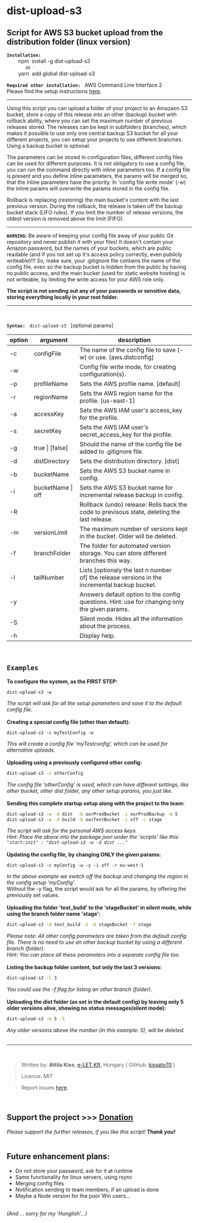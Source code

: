 # dist-upload-s3

## Script for AWS S3 bucket upload from the distribution folder (linux version)   

**`Installation:`**   
&nbsp;&nbsp;&nbsp;&nbsp;&nbsp;&nbsp;&nbsp;  npm &nbsp;install -g dist-upload-s3  
&nbsp;&nbsp;&nbsp;&nbsp;&nbsp;&nbsp;&nbsp; &nbsp;&nbsp;&nbsp;&nbsp;&nbsp;or  
&nbsp;&nbsp;&nbsp;&nbsp;&nbsp;&nbsp;&nbsp;  yarn &nbsp;add global dist-upload-s3

**`Required other installation:`**  &nbsp; AWS Command Line Interface  2  
Please find the setup instructions [here](https://docs.aws.amazon.com/cli/latest/userguide/install-cliv2.html).
___
Using this script you can upload a folder of your project to an Amazaon S3 bucket, store a copy of this release into an other (backup) bucket with rollback ability, where you can set the maximum number of previous releases stored. The releases can be kept in subfolders (branches), which makes it possible to use only one central backup S3 bucket for all your different projects, you can setup your projects to use different branches. Using a backup bucket is optional. 

The parameters can be stored in configuration files, different config files can be used for different purposes. It is not obligatory to use a config file, you can run the command directly with inline parameters too. If a config file is present and you define inline parameters, the params will be merged so, that the inline parameters have the priority. In 'config file write mode' (-w) the inline params will overwrite the params stored in the config file.  

Rollback is replacing (restoring) the main bucket's content with the last previous version. During the rollback, the release is taken off the backup bucket stack (LIFO rules). If you limit the number of release versions, the oldest version is removed above the limit (FIFO). 
___
__`WARNING`:__ Be aware of keeping your config file away of your public Git repository and never publish it with your files! It doesn't contain your Amazon password, but the names of your buckets, which are public readable (and if you not set up it's access policy correctly, even publicly writeable)!!! So, make sure, your .gitignore file contains the name of the config file, even so the backup bucket is hidden from the public by having no public access, and the main bucket (used for static website hosting) is not writeable, by limiting the write access for your AWS role only.  

__The script is not sending out any of your passwords or sensitive data, storing everything locally in your root folder.__

___

<br>

**`Syntax:`** &nbsp;  `dist-upload-s3` &nbsp;  [optional params]

| option | argument | description |
|------------ | ------ | ------------ |
|  -c  |  configFile  |        The name of the config file to save (-w) or use. [aws.distconfig] |
|   -w |     |                    Config file write mode, for creating configuration(s).|
|   -p |   profileName  |       Sets the AWS profile name. [default]|
|   -r |   regionName  |        Sets the AWS region name for the profile. [us-east-1]|
|   -a |   accessKey  |         Sets the AWS IAM user's access_key for the profile.|
|   -s |   secretKey   |        Sets the AWS IAM user's secret_access_key for the profile.|
|   -g |  true \| [false]  |       Should the name of the config file be added to .gitignore file.|
|   -d |   distDirectory |      Sets the distribution directory. [dist]|
|   -b |   bucketName |       Sets the AWS S3 bucket name in config.|
|   -i |   bucketName \| off |     Sets the AWS S3 bucket name for incremental release backup in config.|
|   -R   |       |                Rollback (undo) release: Rolls back the code to previsous state, deleting the last release.|
|   -m  |  versionLimit  |      The maximum number of versions kept in the bucket. Older will be deleted.|
|   -f |   branchFolder  |      The folder for automated version storage. You can store different branches this way.|
|   -l |   tailNumber  |        Lists [optionaly the last n number of] the release versions in the incremental backup bucket.|
|   -y   | |                       Answers default option to the config questions. Hint: use for changing only the given params.|
|   -S  | |                        Silent mode. Hides all the information about the process.|
|   -h  | | Display help.|

&nbsp;
## `Examples`
**To configure the system, as the FIRST STEP:**
```script
dist-upload-s3 -w
```
_The script will ask for all the setup parameters and save it to the default config file._
<br><br>
**Creating a special config file (other than default):**
```script
dist-upload-s3 -c myTestConfig -w
```
_This will create a config file 'myTestconfig', which can be used for alternative uploads._
<br><br>
**Uploading using a previously configured other config:**
```bash
dist-upload-s3 -c otherConfig
```
_The config file 'otherConfig' is used, which can have different settings, like other bucket, other dist folder, any other setup params, you just like._
<br/><br/>
**Sending this complete startup setup along with the project to the team:**
```bash
dist-upload-s3 -w -d dist  -b ourProdBucket -i ourProdBackup -m 5
dist-upload-s3 -w -d build -b ourTestBucket -i off -c stage
```
_The script will ask for the personal AWS access keys._<br>
_Hint: Place the above into the package.json under the 'scripts' like this:  
   `"start:init" : "dist-upload-s3 -w -d dist ..."`_
<br><br>
**Updating the config file, by changing ONLY the given params:**<br>
```script
dist-upload-s3 -c myConfig -w -y -i off -r eu-west-1
```  
_In the above example we switch off the backup and changing the region in the config setup 'myConfig'._  
Without the -y flag, the script would ask for all the params, by offering the previously set values.
&nbsp;<br><br>
**Uploading the folder 'test_build' to the 'stageBucket' in silent mode, while using the branch folder name 'stage':**
```bash
dist-upload-s3 -d test_build -S -b stageBucket -f stage
```    
_Please note: All other config parameters are taken from the default config file. There is no need to use an other backup bucket by using a different branch (folder)._  
_Hint: You can place all these parameters into a separate config file too._
<br/><br/>
**Listing the backup folder content, but only the last 3 versions:**
```bash
dist-upload-s3 -l 3
```  
_You could use the -f flag for listing an other branch (folder)._
&nbsp;<br/><br/>
**Uploading the dist folder (as set in the default config) by leaving only 5 older versions alive, showing no status messages(silent mode):**
```bash
dist-upload-s3 -m 5 -S
```
_Any older versions above the number (in this example: 5), will be deleted._
<br/><br/>
___
<br/>  

>Written by: __Attila Kiss__, [e-LET Kft](https://e-let.hu), Hungary  ( GitHub: [kissato70](https://github.com/kissato70) )

 > Licence:  MIT

> Report issues [here](https://github.com/kissato70/dist-upload-s3/issues).

<br>  

## Support the project >>> [Donation](https://bit.ly/kissato70_paypal_donate)  
_Please support the further releases, if you like this script! **Thank you!**_  
<br/>
## Future enhancement plans:
- Do not store your password, ask for it at runtime
- Same functionality for linux servers, using rsync
- Merging config files
- Notification sending to team members, if an upload is done
- Maybe a Node version for the poor Win users...
<br/><br/>  

_(And ... sorry for my 'Hunglish'...)_
